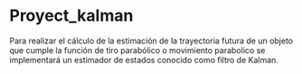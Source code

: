 # Proyect_kalman
Para realizar el cálculo de la estimación de la trayectoria futura de un objeto que cumple la función de tiro parabólico o movimiento parabolico se implementará un estimador de estados conocido como filtro de Kalman.
